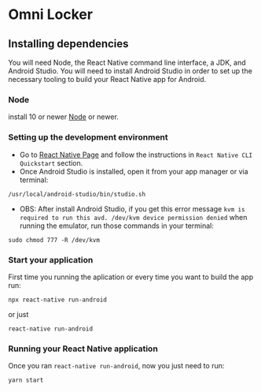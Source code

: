 # Omni Locker

## Installing dependencies
You will need Node, the React Native command line interface, a JDK, and Android Studio. You will need to install Android Studio in order to set up the necessary tooling to build your React Native app for Android.


### Node
 install  10 or newer [Node](https://nodejs.org/en/) or newer.


### Setting up the development environment
- Go to [React Native Page](https://reactnative.dev/docs/environment-setup) and follow the instructions in `React Native CLI Quickstart` section. 
- Once Android Studio is installed, open it from your app manager or via terminal:
```
/usr/local/android-studio/bin/studio.sh
``` 
- OBS: After install Android Studio, if you get this error message `kvm is required to run this avd. /dev/kvm device permission denied` when running the emulator, run those commands in your terminal: 
```
sudo chmod 777 -R /dev/kvm
```

### Start your application 

First time you running the aplication or every time you want to build the app run:
```
npx react-native run-android
```
or just 
```
react-native run-android
```

### Running your React Native application
Once you ran `react-native run-android`, now you just need to run:
```
yarn start
```